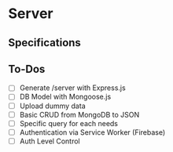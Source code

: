 # Server

## Specifications

## To-Dos
- [ ] Generate /server with Express.js
- [ ] DB Model with Mongoose.js
- [ ] Upload dummy data
- [ ] Basic CRUD from MongoDB to JSON
- [ ] Specific query for each needs
- [ ] Authentication via Service Worker (Firebase)
- [ ] Auth Level Control
